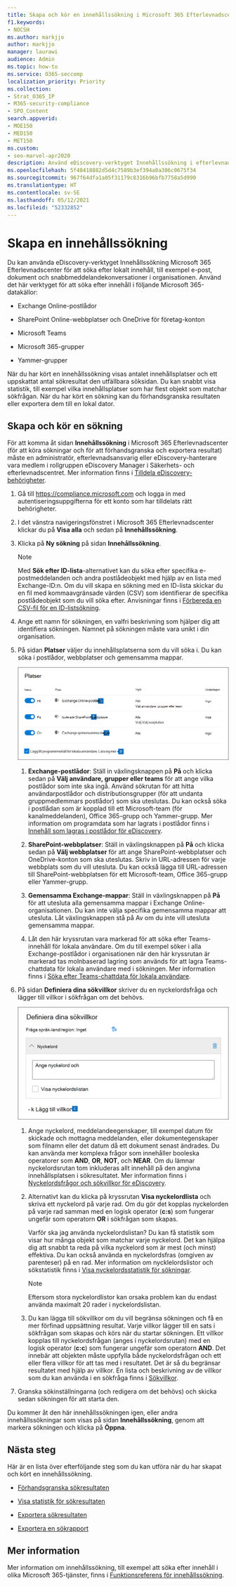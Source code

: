 ```yaml
---
title: Skapa och kör en innehållssökning i Microsoft 365 Efterlevnadscenter
f1.keywords:
- NOCSH
ms.author: markjjo
author: markjjo
manager: laurawi
audience: Admin
ms.topic: how-to
ms.service: O365-seccomp
localization_priority: Priority
ms.collection:
- Strat_O365_IP
- M365-security-compliance
- SPO_Content
search.appverid:
- MOE150
- MED150
- MET150
ms.custom:
- seo-marvel-apr2020
description: Använd eDiscovery-verktyget Innehållssökning i efterlevnadscentret för att söka efter innehåll i olika Microsoft 365-tjänster.
ms.openlocfilehash: 5f48418882d5d4c7589b3ef394a0a306c0675f34
ms.sourcegitcommit: 967f64dfa1a05f31179c8316b96bfb7758a5d990
ms.translationtype: HT
ms.contentlocale: sv-SE
ms.lasthandoff: 05/12/2021
ms.locfileid: "52332852"
---
```

# <a name="create-a-content-search"></a>Skapa en innehållssökning

Du kan använda eDiscovery-verktyget Innehållssökning Microsoft 365 Efterlevnadscenter för att söka efter lokalt innehåll, till exempel e-post, dokument och snabbmeddelandekonversationer i organisationen. Använd det här verktyget för att söka efter innehåll i följande Microsoft 365-datakällor:
  
- Exchange Online-postlådor

- SharePoint Online-webbplatser och OneDrive för företag-konton

- Microsoft Teams

- Microsoft 365-grupper

- Yammer-grupper

När du har kört en innehållssökning visas antalet innehållsplatser och ett uppskattat antal sökresultat den utfällbara söksidan. Du kan snabbt visa statistik, till exempel vilka innehållsplatser som har flest objekt som matchar sökfrågan. När du har kört en sökning kan du förhandsgranska resultaten eller exportera dem till en lokal dator.

## <a name="create-and-run-a-search"></a>Skapa och kör en sökning

För att komma åt sidan **Innehållssökning** i Microsoft 365 Efterlevnadscenter (för att köra sökningar och för att förhandsgranska och exportera resultat) måste en administratör, efterlevnadsansvarig eller eDiscovery-hanterare vara medlem i rollgruppen eDiscovery Manager i Säkerhets- och efterlevnadscentret. Mer information finns i [Tilldela eDiscovery-behörigheter](assign-ediscovery-permissions.md).
  
1. Gå till <https://compliance.microsoft.com> och logga in med autentiseringsuppgifterna för ett konto som har tilldelats rätt behörigheter.

2. I det vänstra navigeringsfönstret i Microsoft 365 Efterlevnadscenter klickar du på **Visa alla** och sedan på **Innehållssökning**.

3. Klicka på **Ny sökning** på sidan **Innehållssökning**.

   > [!NOTE]
   > Med **Sök efter ID-lista**-alternativet kan du söka efter specifika e-postmeddelanden och andra postlådeobjekt med hjälp av en lista med Exchange-ID:n. Om du vill skapa en sökning med en ID-lista skickar du en fil med kommaavgränsade värden (CSV) som identifierar de specifika postlådeobjekt som du vill söka efter. Anvisningar finns i [Förbereda en CSV-fil för en ID-listsökning](csv-file-for-an-id-list-content-search.md).

4. Ange ett namn för sökningen, en valfri beskrivning som hjälper dig att identifiera sökningen. Namnet på sökningen måste vara unikt i din organisation.

5. På sidan **Platser** väljer du innehållsplatserna som du vill söka i. Du kan söka i postlådor, webbplatser och gemensamma mappar.

    ![Välj vilka innehållsplatser som ska vara undantagna](../media/ContentSearchLocations.png)
  
   1. **Exchange-postlådor**: Ställ in växlingsknappen på **På** och klicka sedan på **Välj användare, grupper eller teams** för att ange vilka postlådor som inte ska ingå. Använd sökrutan för att hitta användarpostlådor och distributionsgrupper (för att undanta gruppmedlemmars postlådor) som ska uteslutas. Du kan också söka i postlådan som är kopplad till ett Microsoft-team (för kanalmeddelanden), Office 365-grupp och Yammer-grupp. Mer information om programdata som har lagrats i postlådor finns i [Innehåll som lagras i postlådor för eDiscovery](what-is-stored-in-exo-mailbox.md).

   2. **SharePoint-webbplatser**: Ställ in växlingsknappen på **På** och klicka sedan på **Välj webbplatser** för att ange SharePoint-webbplatser och OneDrive-konton som ska uteslutas. Skriv in URL-adressen för varje webbplats som du vill utesluta. Du kan också lägga till URL-adressen till SharePoint-webbplatsen för ett Microsoft-team, Office 365-grupp eller Yammer-grupp.
  
   3. **Gemensamma Exchange-mappar**: Ställ in växlingsknappen på **På** för att utesluta alla gemensamma mappar i Exchange Online-organisationen. Du kan inte välja specifika gemensamma mappar att utesluta. Låt växlingsknappen stå på Av om du inte vill utesluta gemensamma mappar.
  
   4. Låt den här kryssrutan vara markerad för att söka efter Teams-innehåll för lokala användare. Om du till exempel söker i alla Exchange-postlådor i organisationen när den här kryssrutan är markerad tas molnbaserad lagring som används för att lagra Teams-chattdata för lokala användare med i sökningen. Mer information finns i [Söka efter Teams-chattdata för lokala användare](search-cloud-based-mailboxes-for-on-premises-users.md).

6. På sidan **Definiera dina sökvillkor** skriver du en nyckelordsfråga och lägger till villkor i sökfrågan om det behövs.

   ![Konfigurera sökfrågan](../media/ContentSearchQuery.png)

   1. Ange nyckelord, meddelandeegenskaper, till exempel datum för skickade och mottagna meddelanden, eller dokumentegenskaper som filnamn eller det datum då ett dokument senast ändrades. Du kan använda mer komplexa frågor som innehåller booleska operatorer som **AND**, **OR**, **NOT**, och **NEAR**. Om du lämnar nyckelordsrutan tom inkluderas allt innehåll på den angivna innehållsplatsen i sökresultatet. Mer information finns i [Nyckelordsfrågor och sökvillkor för eDiscovery](keyword-queries-and-search-conditions.md).

   2. Alternativt kan du klicka på kryssrutan **Visa nyckelordlista** och skriva ett nyckelord på varje rad. Om du gör det kopplas nyckelorden på varje rad samman med en logisk operator (**c:s**) som fungerar ungefär som operatorn **OR** i sökfrågan som skapas.

      Varför ska jag använda nyckelordslistan? Du kan få statistik som visar hur många objekt som matchar varje nyckelord. Det kan hjälpa dig att snabbt ta reda på vilka nyckelord som är mest (och minst) effektiva. Du kan också använda en nyckelordsfras (omgiven av parenteser) på en rad. Mer information om nycklelordslistor och sökstatistik finns i [Visa nyckelordsstatistik för sökningar](view-keyword-statistics-for-content-search.md#get-keyword-statistics-for-searches).

      > [!NOTE]
      > Eftersom stora nyckelordlistor kan orsaka problem kan du endast använda maximalt 20 rader i nyckelordslistan.

   3. Du kan lägga till sökvillkor om du vill begränsa sökningen och få en mer förfinad uppsättning resultat. Varje villkor lägger till en sats i sökfrågan som skapas och körs när du startar sökningen. Ett villkor kopplas till nyckelordsfrågan (anges i nyckelordsrutan) med en logisk operator (**c:c**) som fungerar ungefär som operatorn **AND**. Det innebär att objekten måste uppfylla både nyckelordsfrågan och ett eller flera villkor för att tas med i resultatet. Det är så du begränsar resultatet med hjälp av villkor. En lista och beskrivning av de villkor som du kan använda i en sökfråga finns i [Sökvillkor](keyword-queries-and-search-conditions.md#search-conditions).

7. Granska sökinställningarna (och redigera om det behövs) och skicka sedan sökningen för att starta den.
  
Du kommer åt den här innehållssökningen igen, eller andra innehållssökningar som visas på sidan **Innehållssökning**, genom att markera sökningen och klicka på **Öppna**.

## <a name="next-steps"></a>Nästa steg

Här är en lista över efterföljande steg som du kan utföra när du har skapat och kört en innehållssökning.

- [Förhandsgranska sökresultaten](preview-ediscovery-search-results.md)

- [Visa statistik för sökresultaten](view-keyword-statistics-for-content-search.md)

- [Exportera sökresultaten](export-search-results.md)

- [Exportera en sökrapport](export-a-content-search-report.md)

## <a name="more-information"></a>Mer information

Mer information om innehållssökning, till exempel att söka efter innehåll i olika Microsoft 365-tjänster, finns i [Funktionsreferens för innehållssökning](content-search-reference.md).
